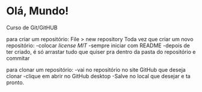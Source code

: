 # Olá, Mundo!
 Curso de Git/GitHUB

para criar um repositório: File > new  repository
Toda vez que criar um novo repositório: 
-colocar *license MIT*
-sempre iniciar com README
-depois de ter criado, é só arrastar tudo que quiser pra dentro da pasta do repositório e commitar

para clonar um repositório:
-vai no repositório no site GitHub que deseja clonar
-clique em abrir no GitHub desktop
-Salve no local  que desejar e ta pronto.
